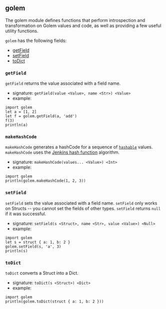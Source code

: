 
## golem

The golem module defines functions that perform introspection and transformation
on Golem values and code, as well as providing a few useful utility functions.

`golem` has the following fields:

* [getField](#getfield)
* [setField](#setfield)
* [toDict](#todict)

### `getField`

`getField` returns the value associated with a field name.

* signature: `getField(value <Value>, name <Str>) <Value>`
* example:

```
import golem
let a = [1, 2]
let f = golem.getField(a, 'add')
f(3)
println(a)
```

### `makeHashCode`

`makeHashCode` generates a hashCode for a sequence of
[`hashable`](interfaces.html#hashable) values. `makeHashCode` uses the
[Jenkins hash function](https://en.wikipedia.org/wiki/Jenkins_hash_function)
algorithm.

* signature: `makeHashCode(values... <Value>) <Int>`
* example:

```
import golem
println(golem.makeHashCode(1, 2, 3))
```

### `setField`

`setField` sets the value associated with a field name. `setField` only works
on Structs -- you cannot set the fields of other types. `setField` returns `null`
if it was successful.

* signature: `setField(s <Struct>, name <Str>, value <Value>) <Null>`
* example:

```
import golem
let s = struct { a: 1, b: 2 }
golem.setField(s, 'a', 3)
println(s)
```

### `toDict`

`toDict` converts a Struct into a Dict.

* signature: `toDict(s <Struct>) <Dict>`
* example:

```
import golem
println(golem.toDict(struct { a: 1, b: 2 }))
```

